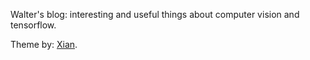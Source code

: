 Walter's blog: interesting and useful things about computer vision and tensorflow.




Theme by: [Xian](https://github.com/KrisYu/Xian).